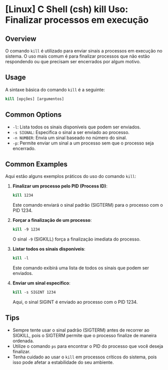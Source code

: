 # [Linux] C Shell (csh) kill Uso: Finalizar processos em execução

## Overview
O comando `kill` é utilizado para enviar sinais a processos em execução no sistema. O uso mais comum é para finalizar processos que não estão respondendo ou que precisam ser encerrados por algum motivo.

## Usage
A sintaxe básica do comando `kill` é a seguinte:

```csh
kill [opções] [argumentos]
```

## Common Options
- `-l`: Lista todos os sinais disponíveis que podem ser enviados.
- `-s SIGNAL`: Especifica o sinal a ser enviado ao processo.
- `-n NUMBER`: Envia um sinal baseado no número do sinal.
- `-p`: Permite enviar um sinal a um processo sem que o processo seja encerrado.

## Common Examples
Aqui estão alguns exemplos práticos do uso do comando `kill`:

1. **Finalizar um processo pelo PID (Process ID)**:
   ```csh
   kill 1234
   ```
   Este comando enviará o sinal padrão (SIGTERM) para o processo com o PID 1234.

2. **Forçar a finalização de um processo**:
   ```csh
   kill -9 1234
   ```
   O sinal `-9` (SIGKILL) força a finalização imediata do processo.

3. **Listar todos os sinais disponíveis**:
   ```csh
   kill -l
   ```
   Este comando exibirá uma lista de todos os sinais que podem ser enviados.

4. **Enviar um sinal específico**:
   ```csh
   kill -s SIGINT 1234
   ```
   Aqui, o sinal SIGINT é enviado ao processo com o PID 1234.

## Tips
- Sempre tente usar o sinal padrão (SIGTERM) antes de recorrer ao SIGKILL, pois o SIGTERM permite que o processo finalize de maneira ordenada.
- Utilize o comando `ps` para encontrar o PID do processo que você deseja finalizar.
- Tenha cuidado ao usar o `kill` em processos críticos do sistema, pois isso pode afetar a estabilidade do seu ambiente.